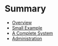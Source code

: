 # Summary

- [Overview](./overview.md)
- [Small Example](./small_example.md)
- [A Complete System](./complete_system.md)
- [Administration](./administration.md)
